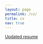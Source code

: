 ```yaml
---
layout: page
permalink: /cv/
title: cv
nav: true
---
```


<i class="fas fa-file"></i> <a class="link" href="{{ '/assets/pdf/AryehMiller_CV_18Sept23.pdf' | prepend: site.baseurl | prepend: site.url }}">Updated resume</a>

